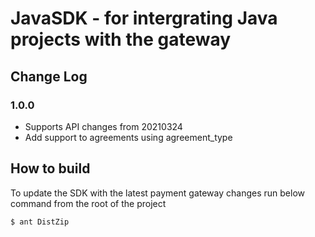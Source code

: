 
# JavaSDK - for intergrating Java projects with the gateway

## Change Log

### 1.0.0

- Supports API changes from 20210324
- Add support to agreements using agreement_type

## How to build

To update the SDK with the latest payment gateway changes run below command from the root of the project

    $ ant DistZip